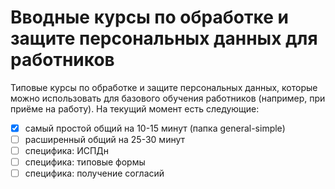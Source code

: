 # Вводные курсы по обработке и защите персональных данных для работников

Типовые курсы по обработке и защите персональных данных, которые можно использовать для базового обучения работников (например, при приёме на работу). На текущий момент есть следующие:

- [x] самый простой общий на 10-15 минут (папка general-simple)
- [ ] расширенный общий на 25-30 минут
- [ ] специфика: ИСПДн
- [ ] специфика: типовые формы
- [ ] специфика: получение согласий
